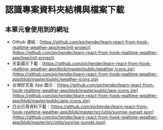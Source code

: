 # 認識專案資料夾結構與檔案下載

## 本單元會使用到的網址

- Github 連結：[https://github.com/pjchender/learn-react-from-hook-realtime-weather-app/tree/init-project](https://github.com/pjchender/learn-react-from-hook-realtime-weather-app/tree/init-project)
- 天氣圖示下載：[https://github.com/pjchender/learn-react-from-hook-realtime-weather-app/blob/master/public/weather-icons.zip](https://github.com/pjchender/learn-react-from-hook-realtime-weather-app/blob/master/public/weather-icons.zip)
- 台灣好天氣 App 圖示：[https://github.com/pjchender/learn-react-from-hook-realtime-weather-app/blob/master/public/app-icons.zip](https://github.com/pjchender/learn-react-from-hook-realtime-weather-app/blob/master/public/app-icons.zip)
- 日出日落資料下載：[https://github.com/pjchender/learn-react-from-hook-realtime-weather-app/blob/master/src/utils/sunrise-sunset.json](https://github.com/pjchender/learn-react-from-hook-realtime-weather-app/blob/master/src/utils/sunrise-sunset.json)
